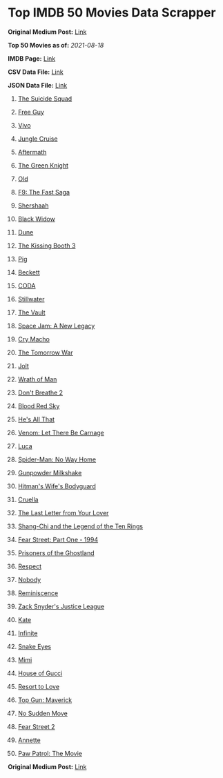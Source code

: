 # Top IMDB 50 Movies Data Scrapper

**Original Medium Post:** [Link](https://medium.com/@nishantsahoo/which-movie-should-i-watch-5c83a3c0f5b1) 

**Top 50 Movies as of:** _2021-08-18_

**IMDB Page:** [Link](http://www.imdb.com/search/title?release_date=2021,2021&title_type=feature)

**CSV Data File:** [Link](/Data/data.csv)

**JSON Data File:** [Link](/Data/data.json)

1. [The Suicide Squad](https://www.imdb.com/title/tt6334354/?ref_=adv_li_tt)

2. [Free Guy](https://www.imdb.com/title/tt6264654/?ref_=adv_li_tt)

3. [Vivo](https://www.imdb.com/title/tt6338498/?ref_=adv_li_tt)

4. [Jungle Cruise](https://www.imdb.com/title/tt0870154/?ref_=adv_li_tt)

5. [Aftermath](https://www.imdb.com/title/tt10691162/?ref_=adv_li_tt)

6. [The Green Knight](https://www.imdb.com/title/tt9243804/?ref_=adv_li_tt)

7. [Old](https://www.imdb.com/title/tt10954652/?ref_=adv_li_tt)

8. [F9: The Fast Saga](https://www.imdb.com/title/tt5433138/?ref_=adv_li_tt)

9. [Shershaah](https://www.imdb.com/title/tt10295212/?ref_=adv_li_tt)

10. [Black Widow](https://www.imdb.com/title/tt3480822/?ref_=adv_li_tt)

11. [Dune](https://www.imdb.com/title/tt1160419/?ref_=adv_li_tt)

12. [The Kissing Booth 3](https://www.imdb.com/title/tt12783454/?ref_=adv_li_tt)

13. [Pig](https://www.imdb.com/title/tt11003218/?ref_=adv_li_tt)

14. [Beckett](https://www.imdb.com/title/tt10230994/?ref_=adv_li_tt)

15. [CODA](https://www.imdb.com/title/tt10366460/?ref_=adv_li_tt)

16. [Stillwater](https://www.imdb.com/title/tt10696896/?ref_=adv_li_tt)

17. [The Vault](https://www.imdb.com/title/tt9742794/?ref_=adv_li_tt)

18. [Space Jam: A New Legacy](https://www.imdb.com/title/tt3554046/?ref_=adv_li_tt)

19. [Cry Macho](https://www.imdb.com/title/tt1924245/?ref_=adv_li_tt)

20. [The Tomorrow War](https://www.imdb.com/title/tt9777666/?ref_=adv_li_tt)

21. [Jolt](https://www.imdb.com/title/tt10228134/?ref_=adv_li_tt)

22. [Wrath of Man](https://www.imdb.com/title/tt11083552/?ref_=adv_li_tt)

23. [Don't Breathe 2](https://www.imdb.com/title/tt6246322/?ref_=adv_li_tt)

24. [Blood Red Sky](https://www.imdb.com/title/tt6402468/?ref_=adv_li_tt)

25. [He's All That](https://www.imdb.com/title/tt4590256/?ref_=adv_li_tt)

26. [Venom: Let There Be Carnage](https://www.imdb.com/title/tt7097896/?ref_=adv_li_tt)

27. [Luca](https://www.imdb.com/title/tt12801262/?ref_=adv_li_tt)

28. [Spider-Man: No Way Home](https://www.imdb.com/title/tt10872600/?ref_=adv_li_tt)

29. [Gunpowder Milkshake](https://www.imdb.com/title/tt8368408/?ref_=adv_li_tt)

30. [Hitman's Wife's Bodyguard](https://www.imdb.com/title/tt8385148/?ref_=adv_li_tt)

31. [Cruella](https://www.imdb.com/title/tt3228774/?ref_=adv_li_tt)

32. [The Last Letter from Your Lover](https://www.imdb.com/title/tt1893273/?ref_=adv_li_tt)

33. [Shang-Chi and the Legend of the Ten Rings](https://www.imdb.com/title/tt9376612/?ref_=adv_li_tt)

34. [Fear Street: Part One - 1994](https://www.imdb.com/title/tt6566576/?ref_=adv_li_tt)

35. [Prisoners of the Ghostland](https://www.imdb.com/title/tt6372694/?ref_=adv_li_tt)

36. [Respect](https://www.imdb.com/title/tt2452150/?ref_=adv_li_tt)

37. [Nobody](https://www.imdb.com/title/tt7888964/?ref_=adv_li_tt)

38. [Reminiscence](https://www.imdb.com/title/tt3272066/?ref_=adv_li_tt)

39. [Zack Snyder's Justice League](https://www.imdb.com/title/tt12361974/?ref_=adv_li_tt)

40. [Kate](https://www.imdb.com/title/tt7737528/?ref_=adv_li_tt)

41. [Infinite](https://www.imdb.com/title/tt6654210/?ref_=adv_li_tt)

42. [Snake Eyes](https://www.imdb.com/title/tt8404256/?ref_=adv_li_tt)

43. [Mimi](https://www.imdb.com/title/tt10895576/?ref_=adv_li_tt)

44. [House of Gucci](https://www.imdb.com/title/tt11214590/?ref_=adv_li_tt)

45. [Resort to Love](https://www.imdb.com/title/tt12929990/?ref_=adv_li_tt)

46. [Top Gun: Maverick](https://www.imdb.com/title/tt1745960/?ref_=adv_li_tt)

47. [No Sudden Move](https://www.imdb.com/title/tt11525644/?ref_=adv_li_tt)

48. [Fear Street 2](https://www.imdb.com/title/tt9701940/?ref_=adv_li_tt)

49. [Annette](https://www.imdb.com/title/tt6217926/?ref_=adv_li_tt)

50. [Paw Patrol: The Movie](https://www.imdb.com/title/tt11832046/?ref_=adv_li_tt)

**Original Medium Post:** [Link](https://medium.com/@nishantsahoo/which-movie-should-i-watch-5c83a3c0f5b1) 
